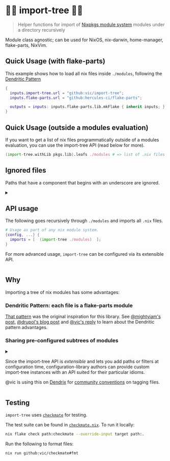 # 🌲🌴 import-tree 🎄🌳

> Helper functions for import of [Nixpkgs module system](https://nix.dev/tutorials/module-system/) modules under a directory recursively

Module class agnostic; can be used for NixOS, nix-darwin, home-manager, flake-parts, NixVim.

## Quick Usage (with flake-parts)

This example shows how to load all nix files inside `./modules`, following the
[Dendritic Pattern](https://github.com/mightyiam/dendritic)

```nix
{
  inputs.import-tree.url = "github:vic/import-tree";
  inputs.flake-parts.url = "github:hercules-ci/flake-parts";

  outputs = inputs: inputs.flake-parts.lib.mkFlake { inherit inputs; } (inputs.import-tree ./modules);
}
```

## Quick Usage (outside a modules evaluation)

If you want to get a list of nix files programmatically outside of a modules evaluation,
you can use the import-tree API (read below for more).

```nix
(import-tree.withLib pkgs.lib).leafs ./modules # => list of .nix files
```

## Ignored files

Paths that have a component that begins with an underscore are ignored.

<details>
  <summary>

## API usage

The following goes recursively through `./modules` and imports all `.nix` files.

```nix
# Usage as part of any nix module system.
{config, ...} {
  imports = [  (import-tree ./modules)  ];
}
```

For more advanced usage, `import-tree` can be configured via its extensible API.

</summary>

## Obtaining the API

When used as a flake, the flake outputs attrset is the primary callable.
Otherwise, importing the `default.nix` that is at the root of this repository will evaluate into the same attrset.
This callable attrset is referred to as `import-tree` in this documentation.

## `import-tree`

Takes a single argument: path or deeply nested list of path.
Returns a module that imports the discovered files.
For example, given the following file tree:

```
default.nix
modules/
  a.nix
  subdir/
    b.nix
```

The following

```nix
{lib, config, ...} {
  imports = [ (import-tree ./modules) ];
}
```

Is similar to

```nix
{lib, config, ...} {
  imports = [
    {
      imports = [
        ./modules/a.nix
        ./modules/subdir/b.nix
      ];
    }
  ];
}
```

If given a deeply nested list of paths the list will be flattened and results concatenated.
The following is valid usage:

```nix
{lib, config, ...} {
  imports = [ (import-tree [./a [./b]]) ];
}
```

As an special case, when the single argument given to an `import-tree` object is an
attribute-set *-it is _NOT_ a path or list of paths-*, the `import-tree` object
assumes it is being evaluated as a module. This way, a pre-configured `import-tree` can
also be used directly in a list of module imports.

This is useful for authors exposing pre-configured `import-tree`s that users can directly
add to their import list or continue configuring themselves using its API.

```nix
let
  # imagine this configured tree comes from some author's flake or library.
  # library author can extend an import-tree with custom API methods
  # according to the library's directory and file naming conventions.
  configured-tree = import-tree.addAPI {
    # the knowledge of where modules are located inside the library structure
    # or which filters/regexes/transformations to apply are abstracted 
    # from the user by the author providing a meaningful API.
    maximal = self: self.addPath ./modules;
    minimal = self: self.maximal.filter (lib.hasInfix "minimal");
  };
in {
  # the library user can directly import or further configure an import-tree.
  imports = [ configured-tree.minimal ];
}
```

## Configurable behavior

`import-tree` objects with custom behavior can be obtained using a builder pattern.
For example:

```nix
lib.pipe import-tree [
  (i: i.mapWith lib.traceVal) # trace all paths. useful for debugging what is being imported.
  (i: i.filter (lib.hasInfix ".mod.")) # filter nix files by some predicate
  (i: i ./modules) # finally, call the configured import-tree with a path
]
```

Here is a simpler but less readable equivalent:

```nix
((import-tree.mapWith lib.traceVal).filter (lib.hasInfix ".mod.")) ./modules
```

### `import-tree.filter` and `import-tree.filterNot`

`filter` takes a predicate function `path -> bool`. Only paths for which the filter returns `true` are selected:

> \[!NOTE\]
> Only files with suffix `.nix` are candidates.

```nix
# import-tree.filter : (path -> bool) -> import-tree

import-tree.filter (lib.hasInfix ".mod.") ./some-dir
```

`filter` can be applied multiple times, in which case only the files match _all_ filters will be selected:

```nix
lib.pipe import-tree [
  (i: i.filter (lib.hasInfix ".mod."))
  (i: i.filter (lib.hasSuffix "default.nix"))
  (i: i ./some-dir)
]
```

Or, in a simpler but less readable way:

```nix
(import-tree.filter (lib.hasInfix ".mod.")).filter (lib.hasSuffix "default.nix") ./some-dir
```

### `import-tree.match` and `import-tree.matchNot`

`match` takes a regular expression. The regex should match the full path for the path to be selected. match is done with `builtins.match`.

```nix
# import-tree.match : regex -> import-tree

import-tree.match ".*/[a-z]+@(foo|bar)\.nix" ./some-dir
```

`match` can be applied multiple times, in which case only the paths match _all_ regex patterns will be selected, and can be combined with any number of `filter`, in any order.

### `import-tree.mapWith`

`mapWith` can be used to transform each path by providing a function.

e.g. to convert the path into a module explicitly:

```nix
# import-tree.mapWith : (path -> any) -> import-tree

import-tree.mapWith (path: {
  imports = [ path ];
  # assuming such an option is declared
  automaticallyImportedPaths = [ path ];
})
```

`mapWith` can be applied multiple times, composing the transformations:

```nix
lib.pipe import-tree [
  (i: i.mapWith (lib.removeSuffix ".nix"))
  (i: i.mapWith builtins.stringLength)
] ./some-dir
```

The above example first removes the `.nix` suffix from all selected paths, then takes their lengths.

Or, in a simpler but less readable way:

```nix
((import-tree.mapWith (lib.removeSuffix ".nix")).mapWith builtins.stringLength) ./some-dir
```

`mapWith` can be combined with any number of `filter` and `match` calls, in any order, but the (composed) transformation is applied _after_ the filters, and only to the paths that match all of them.

### `import-tree.addPath`

`addPath` can be used to prepend paths to be filter as a setup for import-tree.
This function can be applied multiple times.

```nix
# import-tree.addPath : (path_or_list_of_paths) -> import-tree

# Both of these result in the same imported files.
# however, the first adds ./vendor as a *pre-configured* path.
# and the final user can supply ./modules or [] empty.
(import-tree.addPath ./vendor) ./modules
import-tree [./vendor ./modules]
```

### `import-tree.addAPI`

`addAPI` extends the current import-tree object with new methods.
The API is cumulative, meaning that this function can be called multiple times.

`addAPI` takes an attribute set of functions taking a single argument:
`self` which is the current import-tree object.

```nix
# import-tree.addAPI : api-attr-set -> import-tree

import-tree.addAPI {
  maximal = self: self.addPath ./modules;
  feature = self: featureName: self.maximal.filter (lib.hasInfix feature);
  minimal = self: self.feature "minimal";
}
```

on the previous API, users can call `import-tree.feature "+vim"` or `import-tree.minimal`, etc.

### `import-tree.withLib`

> \[!NOTE\]
> `withLib` is required prior to invocation of any of `.leafs` or `.pipeTo`.
> Because with the use of those functions the implementation does not have access to a `lib` that is provided as a module argument.

```nix
# import-tree.withLib : lib -> import-tree

import-tree.withLib pkgs.lib
```

### `import-tree.pipeTo`

`pipeTo` takes a function that will receive the list of paths.
When configured with this, `import-tree` will not return a nix module but the result of the function being piped to.

```nix
# import-tree.pipeTo : ([paths] -> any) -> import-tree

import-tree.pipeTo lib.id # equivalent to  `.leafs`
```

### `import-tree.leafs`

`leafs` takes no arguments, it is equivalent to calling `import-tree.pipeTo lib.id`. That is, instead of producing a nix module, just return the list of results.

```nix
# import-tree.leafs : import-tree

import-tree.leafs
```

### `import-tree.result`

Exactly the same as calling the import-tree object with an empty list `[ ]`.
This is useful for import-tree objects that already have paths configured via `.addPath`.

```nix
# import-tree.result : <module-or-piped-result>

# these two are exactly the same:
(import-tree.addPath ./modules).result
(import-tree.addPath ./modules) [ ]
```

</details>

## Why

Importing a tree of nix modules has some advantages:

### Dendritic Pattern: each file is a flake-parts module

[That pattern](https://github.com/mightyiam/dendritic) was the original inspiration for this library.
See [@mightyiam's post](https://discourse.nixos.org/t/pattern-each-file-is-a-flake-parts-module/61271),
[@drupol's blog post](https://not-a-number.io/2025/refactoring-my-infrastructure-as-code-configurations/) and
[@vic's reply](https://discourse.nixos.org/t/how-do-you-structure-your-nixos-configs/65851/8)
to learn about the Dendritic pattern advantages.

### Sharing pre-configured subtrees of modules

<details>
<summary>

Since the import-tree API is _extensible_ and lets you add paths or
filters at configuration time, configuration-library authors can
provide custom import-tree instances with an API suited for their
particular idioms.

@vic is using this on [Dendrix](https://github.com/vic/dendrix) for [community conventions](https://github.com/vic/dendrix/blob/main/dev/modules/community/_pipeline.nix) on tagging files.

</summary>

This would allow us to have community-driven *sets* of configurations,
much like those popular for editors: spacemacs/lazy-vim distributions.

Imagine an editor distribution exposing the following flake output:

```nix
# editor-distro's flakeModule
{inputs, lib, ...}:
let 
  flake.lib.modules-tree = lib.pipe inputs.import-tree [
    (i: i.addPath ./modules)
    (i: i.addAPI { inherit on off exclusive; })
    (i: i.addAPI { ruby = self: self.on "ruby"; })
    (i: i.addAPI { python = self: self.on "python"; })
    (i: i.addAPI { old-school = self: self.off "copilot"; })
    (i: i.addAPI { vim-btw = self: self.exclusive "vim" "emacs"; })
  ];

  on = self: flag: self.filter (lib.hasInfix "+${flag}");
  off = self: flag: self.filterNot (lib.hasInfix "+${flag}");
  exclusive = self: onFlag: offFlag: lib.pipe self [
    (self: on self onFlag)
    (self: off self offFlag)
  ];
in
{
  inherit flake;
}
```

Users of such distribution can do:

```nix
# consumer flakeModule
{inputs, lib, ...}: let
  ed-tree = inputs.editor-distro.lib.modules-tree;
in {
  imports = [
    (ed-tree.vim-btw.old-school.on "rust")
  ];
}
```

</details>

## Testing

`import-tree` uses [`checkmate`](https://github.com/vic/checkmate) for testing.

The test suite can be found in [`checkmate.nix`](checkmate.nix). To run it locally:

```sh
nix flake check path:checkmate --override-input target path:.
```

Run the following to format files:

```sh
nix run github:vic/checkmate#fmt
```
